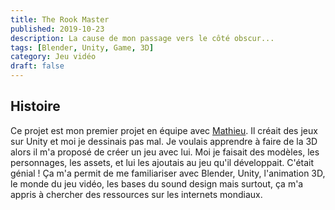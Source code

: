 ```yaml
---
title: The Rook Master
published: 2019-10-23
description: La cause de mon passage vers le côté obscur...
tags: [Blender, Unity, Game, 3D]
category: Jeu vidéo
draft: false
---
```


<!-- # The Rook Master -->

## Histoire

Ce projet est mon premier projet en équipe avec [Mathieu](https://github.com/math-pixel).
Il créait des jeux sur Unity et moi je dessinais pas mal.
Je voulais apprendre à faire de la 3D alors il m'a proposé de créer un jeu avec lui.
Moi je faisait des modèles, les personnages, les assets, et lui les ajoutais au jeu qu'il développait.
C'était génial !
Ça m'a permit de me familiariser avec Blender, Unity, l'animation 3D, le monde du jeu vidéo, les bases du sound design mais surtout, ça m'a appris à chercher des ressources sur les internets mondiaux.

